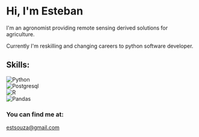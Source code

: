 # Hi, I'm Esteban

I'm an agronomist providing remote sensing derived solutions for agriculture.

Currently I'm reskilling and changing careers to python software developer.

## Skills:
![Python](https://img.shields.io/badge/Python-3376AB?style=for-the-badge&logo=python&logoColor=white&labelColor=101010)</br>
![Postgresql](https://img.shields.io/badge/Postresql-4169E1?style=for-the-badge&logo=postgresql&logoColor=white&labelColor=101010)</br>
![R](https://img.shields.io/badge/R-276DC3?style=for-the-badge&logo=r&logoColor=white&labelColor=101010)</br>
![Pandas](https://img.shields.io/badge/Pandas-150458?style=for-the-badge&logo=pandas&logoColor=white&labelColor=101010)</br>

### You can find me at:
estsouza@gmail.com

<!--
Here are some ideas to get you started:

- 🔭 I’m currently working on ...
- 🌱 I’m currently learning ...
- 👯 I’m looking to collaborate on ...
- 🤔 I’m looking for help with ...
- 💬 Ask me about ...
- 📫 How to reach me: ...
- 😄 Pronouns: ...
- ⚡ Fun fact: ...
-->
